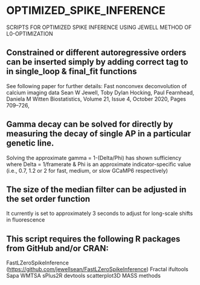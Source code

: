 # OPTIMIZED_SPIKE_INFERENCE
SCRIPTS FOR OPTIMIZED SPIKE INFERENCE USING JEWELL METHOD OF L0-OPTIMIZATION

## Constrained or different autoregressive orders can be inserted simply by adding correct tag to in single_loop & final_fit functions
See following paper for further details:
Fast nonconvex deconvolution of calcium imaging data
Sean W Jewell, Toby Dylan Hocking, Paul Fearnhead, Daniela M Witten
Biostatistics, Volume 21, Issue 4, October 2020, Pages 709–726,

## Gamma decay can be solved for directly by measuring the decay of single AP in a particular genetic line.
Solving the approximate gamma = 1-(Delta/Phi) has shown sufficiency
where Delta = 1/framerate &
Phi is an approximate indicator-specific value 
(i.e., 0.7, 1.2 or 2 for fast, medium, or slow GCaMP6 respectively)

## The size of the median filter can be adjusted in the set order function
It currently is set to approximately 3 seconds to adjust for long-scale shifts in fluorescence


## This script requires the following R packages from GitHub and/or CRAN:
FastLZeroSpikeInference (https://github.com/jewellsean/FastLZeroSpikeInference)
Fractal
ifultools
Sapa
WMTSA
sPlus2R
devtools
scatterplot3D
MASS
methods
